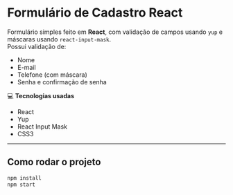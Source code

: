 # Formulário de Cadastro React

Formulário simples feito em **React**, com validação de campos usando `yup` e máscaras usando `react-input-mask`.  
Possui validação de:
- Nome
- E-mail
- Telefone (com máscara)
- Senha e confirmação de senha

💻 **Tecnologias usadas**
- React
- Yup
- React Input Mask
- CSS3

---

## Como rodar o projeto

```bash
npm install
npm start

